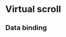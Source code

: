 # Virtual scroll


## Data binding

<hhl-live-editor title="" htmlCode='
    <template>
    <div class="flex  gap-4 w-full">
    <H_btn @click="load">Load</H_btn>
     <div class="flex flex-col  gap-4 w-full">
      <H_virtual-list data-key="id" :data-sources="list" class="list border border-pri border-solid shadow max-h-96 gap-8 overflow-auto">
        <template v-slot:header>
          <div>Headline..</div>
        </template>
        <template v-slot="data">
          <div class="listItem shadow border-pri border-solid rounded flex gap-8 w-full m-1">
            <span>Id: {{ data.item.id }}</span>
            <span>Row: {{ data.item.val1 }}</span>
            <span>Group: {{ data.item.val2 }}</span>
            <span>Val3: {{ data.item.val3 }}</span>
            <span>Val4: {{ data.item.val4 }}</span>
          </div>
        </template>
      </H_virtual-list>
    </div>
    </div>
    </template>
    <script>
    // import { getData } from "dataSource";
    const { getData } = fakeImport;
    const list = ref([]);
    function load() {
      const d = getData(40000);
      list.value = d;
    }
    return {list, load}
    </script>
'>
</hhl-live-editor>

<br>
